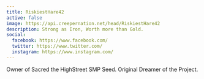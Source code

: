 ```yaml
---
title: RiskiestHare42
active: false
image: https://api.creepernation.net/head/RiskiestHare42
description: Strong as Iron, Worth more than Gold.
social:
  facebook: https://www.facebook.com/
  twitter: https://www.twitter.com/
  instagram: https://www.instagram.com/
---
```


Owner of Sacred the HighStreet SMP Seed. Original Dreamer of the Project.
